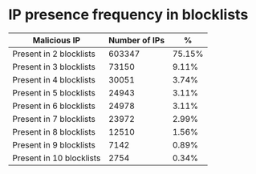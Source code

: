 # IP presence frequency in blocklists
| Malicious IP | Number of IPs | % |
|----|----|----|
| Present in 2 blocklists | 603347 | 75.15% |
| Present in 3 blocklists | 73150 | 9.11% |
| Present in 4 blocklists | 30051 | 3.74% |
| Present in 5 blocklists | 24943 | 3.11% |
| Present in 6 blocklists | 24978 | 3.11% |
| Present in 7 blocklists | 23972 | 2.99% |
| Present in 8 blocklists | 12510 | 1.56% |
| Present in 9 blocklists | 7142 | 0.89% |
| Present in 10 blocklists | 2754 | 0.34% |
